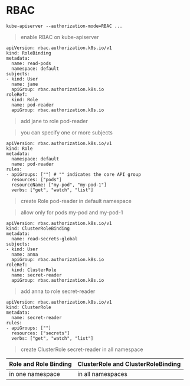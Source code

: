 # RBAC
	kube-apiserver --authorization-mode=RBAC ...
> enable RBAC on kube-apiserver

	apiVersion: rbac.authorization.k8s.io/v1
	kind: RoleBinding
	metadata:
  	  name: read-pods
  	  namespace: default
	subjects:
	- kind: User
      name: jane 
      apiGroup: rbac.authorization.k8s.io
	roleRef:
  	  kind: Role 
  	  name: pod-reader
  	  apiGroup: rbac.authorization.k8s.io
>  add jane to role pod-reader

> you can specify one or more subjects 

	apiVersion: rbac.authorization.k8s.io/v1
	kind: Role
	metadata:
  	  namespace: default
      name: pod-reader
    rules:
    - apiGroups: [""] # "" indicates the core API group
      resources: ["pods"]
      resourceName: ["my-pod", "my-pod-1"]  
      verbs: ["get", "watch", "list"]
> create Role pod-reader in default namespace

> allow only for pods my-pod and my-pod-1

	apiVersion: rbac.authorization.k8s.io/v1
	kind: ClusterRoleBinding
	metadata:	
  	  name: read-secrets-global
	subjects:
    - kind: User
  	  name: anna
      apiGroup: rbac.authorization.k8s.io
    roleRef:
      kind: ClusterRole
      name: secret-reader
      apiGroup: rbac.authorization.k8s.io
> add anna to role secret-reader



	apiVersion: rbac.authorization.k8s.io/v1
	kind: ClusterRole
	metadata:
  	  name: secret-reader
	rules:
	- apiGroups: [""]
      resources: ["secrets"]
      verbs: ["get", "watch", "list"]
> create ClusterRole secret-reader in all namespace

Role and Role Binding | ClusterRole and ClusterRoleBinding
  ---|---
in one namespace |   in all namespaces
